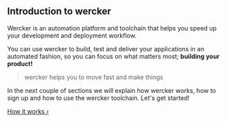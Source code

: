 ## Introduction to wercker

Wercker is an automation platform and toolchain that helps you speed up
your development and deployment workflow.

You can use wercker to build, test and deliver your applications in an
automated fashion, so you can focus on what matters most; **building your
product!**

> wercker helps you to move fast and make things

In the next couple of sections we will explain how wercker works, how to
sign up and how to use the wercker toolchain. Let's get started!

[How it works &rsaquo;](/learn/basics/02_how-it-works.html "nav next basics")
